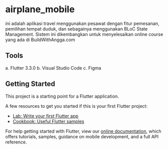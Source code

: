 # airplane_mobile

ini adalah aplikasi travel menggunakan pesawat dengan fitur pemesanan, pemilihan tempat duduk, dan sebagainya menggunakan BLoC State Management. Sistem ini dikembangkan untuk menyelesaikan online course yang ada di BuildWithAngga.com

## Tools
a. Flutter 3.3.0
b. Visual Studio Code
c. Figma

## Getting Started

This project is a starting point for a Flutter application.

A few resources to get you started if this is your first Flutter project:

- [Lab: Write your first Flutter app](https://flutter.dev/docs/get-started/codelab)
- [Cookbook: Useful Flutter samples](https://flutter.dev/docs/cookbook)

For help getting started with Flutter, view our
[online documentation](https://flutter.dev/docs), which offers tutorials,
samples, guidance on mobile development, and a full API reference.

